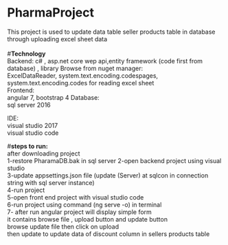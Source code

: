 # PharmaProject
This project is used to update data table seller products table  in database  through uploading excel sheet data  
<br/>
#**Technology**<br/>
Backend:
c# , asp.net core wep api,entity framework (code first from database) ,
library Browse from nuget manager:<br/>
ExcelDataReader, system.text.encoding.codespages, system.text.encoding.codes   for  reading excel sheet <br/>
Frontend:<br/>
angular 7, bootstrap 4
Database:<br/>
sql server 2016<br/>

IDE:<br/>
visual studio 2017<br/>
visual studio code<br/>

#**steps to run:**<br/>
 after downloading project<br/>
 1-restore PharamaDB.bak  in sql server
 2-open  backend project  using visual studio <br/> 
 3-update  appsettings.json  file   (update (Server) at sqlcon in connection string  with sql server instance)<br/>
 4-run project <br/>
 5-open front end project with visual studio code<br/>
 6-run project  using command  (ng serve -o)  in terminal<br/>
 7- after run angular project    will display simple form  
 it contains  browse  file , upload button  and update button <br/>
  browse  update file  then  click on upload<br/>
   then  update to update data of discount column in sellers products table
  

